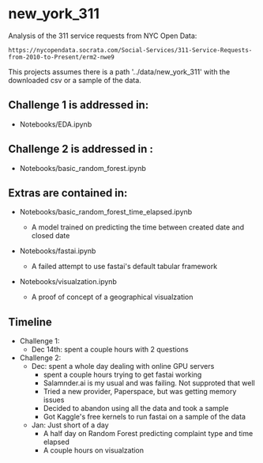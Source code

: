 # new_york_311
Analysis of the 311 service requests from NYC Open Data:

    https://nycopendata.socrata.com/Social-Services/311-Service-Requests-from-2010-to-Present/erm2-nwe9

This projects assumes there is a path '../data/new_york_311' with the downloaded csv or a sample of the data.

## Challenge 1 is addressed in:
* Notebooks/EDA.ipynb

## Challenge 2 is addressed in :
* Notebooks/basic_random_forest.ipynb

## Extras are contained in: 
* Notebooks/basic_random_forest_time_elapsed.ipynb
    * A model trained on predicting the time between created date and closed date
        
* Notebooks/fastai.ipynb
    * A failed attempt to use fastai's default tabular framework
        
* Notebooks/visualzation.ipynb
    * A proof of concept of a geographical visualzation

## Timeline
* Challenge 1:
    * Dec 14th: spent a couple hours with 2 questions
* Challenge 2:
    * Dec: spent a whole day dealing with online GPU servers
        * spent a couple hours trying to get fastai working
        * Salamnder.ai is my usual and was failing. Not supproted that well
        * Tried a new provider, Paperspace, but was getting memory issues
        * Decided to abandon using all the data and took a sample
        * Got Kaggle's free kernels to run fastai on a sample of the data
    * Jan: Just short of a day
        * A half day on Random Forest predicting complaint type and time elapsed 
        * A couple hours on visualzation
